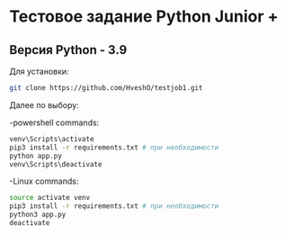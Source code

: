 # Тестовое задание Python Junior +
## Версия Python - 3.9
Для установки:
```sh
git clone https://github.com/HveshO/testjob1.git
```
Далее по выбору:

-powershell commands:
```sh
venv\Scripts\activate
pip3 install -r requirements.txt # при необходимости
python app.py
venv\Scripts\deactivate
```
-Linux commands:
```sh
source activate venv
pip3 install -r requirements.txt # при необходимости
python3 app.py
deactivate
```
